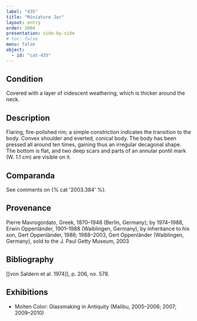 ```yaml
---
label: "435"
title: "Miniature Jar"
layout: entry
order: 2004
presentation: side-by-side
# toc: false
menu: false
object:
  - id: "cat-435"
---
```


## Condition

Covered with a layer of iridescent weathering, which is thicker around the neck.

## Description

Flaring, fire-polished rim; a simple constriction indicates the transition to the body. Convex shoulder and everted, conical body. The body has been pressed all around ten times, gaining thus an irregular decagonal shape. The bottom is flat, and two deep scars and parts of an annular pontil mark (W. 1.1 cm) are visible on it.

## Comparanda

See comments on {% cat '2003.384' %}.

## Provenance

Pierre Mavrogordato, Greek, 1870–1948 (Berlin, Germany); by 1974–1988, Erwin Oppenländer, 1901–1988 (Waiblingen, Germany), by inheritance to his son, Gert Oppenländer, 1988; 1988–2003, Gert Oppenländer (Waiblingen, Germany), sold to the J. Paul Getty Museum, 2003

## Bibliography

[[von Saldern et al. 1974]], p. 206, no. 578.

## Exhibitions

-   Molten Color: Glassmaking in Antiquity (Malibu, 2005–2006; 2007; 2009–2010)
